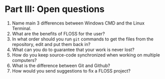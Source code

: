 # Part III: Open questions

1. Name main 3 differences between Windows CMD and the Linux Terminal.
2. What are the benefits of FLOSS for the user?
3. In what order should you run `git` commands to get the files from the repository, edit and put them back in?
4. What can you do to guarantee that your work is never lost?
5. How do you keep source-code synchronized when working on multiple computers?
6. What is the difference between Git and Github?
7. How would you send suggestions to fix a FLOSS project?